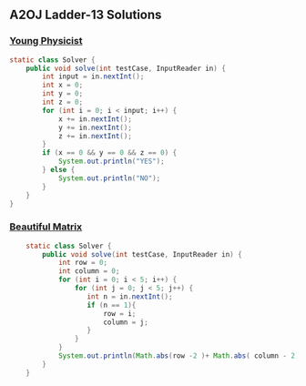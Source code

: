 ## A2OJ Ladder-13 Solutions

### [Young Physicist](https://codeforces.com/problemset/problem/69/A)
```java
static class Solver {
    public void solve(int testCase, InputReader in) {
        int input = in.nextInt();
        int x = 0;
        int y = 0;
        int z = 0;
        for (int i = 0; i < input; i++) {
            x += in.nextInt();
            y += in.nextInt();
            z += in.nextInt();
        }
        if (x == 0 && y == 0 && z == 0) {
            System.out.println("YES");
        } else {
            System.out.println("NO");
        }
    }
}
```

### [Beautiful Matrix](https://codeforces.com/problemset/problem/263/A)
```java
    static class Solver {
        public void solve(int testCase, InputReader in) {
            int row = 0;
            int column = 0;
            for (int i = 0; i < 5; i++) {
                for (int j = 0; j < 5; j++) {
                   int n = in.nextInt();
                   if (n == 1){
                       row = i;
                       column = j;
                   }
                }
            }
            System.out.println(Math.abs(row -2 )+ Math.abs( column - 2));
        }
    }
```